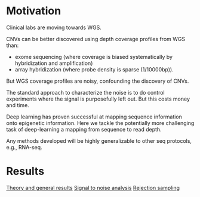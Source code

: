 # Motivation

Clinical labs are moving towards WGS. 

CNVs can be better discovered using depth coverage profiles from WGS than:  
* exome sequencing (where coverage is biased systematically by hybridization and amplification) 
* array hybridization (where probe density is sparse (1/10000bp)). 

But WGS coverage profiles are noisy, confounding the discovery of CNVs. 

The standard approach to characterize the noise is to do control experiments 
where the signal is purposefully left out.  But this costs money and time. 

Deep learning has proven successful at mapping sequence information onto 
epigenetic information. Here we tackle the potentially more challenging 
task of deep-learning a mapping from sequence to read depth. 

Any methods developed will be highly generalizable to other seq protocols, e.g., RNA-seq. 

# Results 

[Theory and general results](http://nbviewer.jupyter.org/github/petermchale/denoising_coverage_profiles/blob/master/main.ipynb)
[Signal to noise analysis](http://nbviewer.jupyter.org/github/petermchale/denoising_coverage_profiles/blob/master/grant/signalToNoise.ipynb)
[Rejection sampling](http://nbviewer.jupyter.org/github/petermchale/denoising_coverage_profiles/blob/master/rejection_sampling.ipynb)


